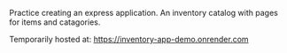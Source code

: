 Practice creating an express application.
An inventory catalog with pages for items and catagories.

Temporarily hosted at: https://inventory-app-demo.onrender.com
